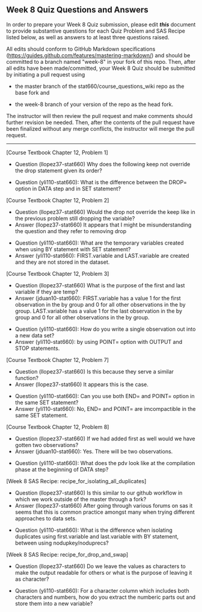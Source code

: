 
## Week 8 Quiz Questions and Answers

In order to prepare your Week 8 Quiz submission, please edit ***this*** document to provide substantive questions for each Quiz Problem and SAS Recipe listed below, as well as answers to at least three questions raised.

All edits should conform to GitHub Markdown specifications (https://guides.github.com/features/mastering-markdown/) and should be committed to a branch named "week-8" in your fork of this repo. Then, after all edits have been made/committed, your Week 8 Quiz should be submitted by initiating a pull request using

- the master branch of the stat660/course_questions_wiki repo as the base fork and

- the week-8 branch of your version of the repo as the head fork.

The instructor will then review the pull request and make comments should further revision be needed. Then, after the contents of the pull request have been finalized without any merge conflicts, the instructor will merge the pull request.



********************************************************************************



[Course Textbook Chapter 12, Problem 1]
- Question (llopez37-stat660) Why does the following keep not override the drop statement given its order?
* Question (yli110-stat660): What is the difference between the DROP= option in DATA step and in SET statement?



[Course Textbook Chapter 12, Problem 2]
- Question (llopez37-stat660) Would the drop not override the keep like in the previous problem still dropping the variable?
- Answer (llopez37-stat660) It appears that I might be misunderstanding the question and they refer to removing drop
* Question (yli110-stat660): What are the temporary variables created when using BY statement with SET statement?
* Answer (yli110-stat660): FIRST.variable and LAST.variable are created and they are not stored in the dataset.



[Course Textbook Chapter 12, Problem 3]
- Question (llopez37-stat660) What is the purpose of the first and last variable if they are temp?
- Answer (jduan10-stat660): FIRST.variable has a value 1 for the first observation in the by group and 0 for all other observations in the by group. LAST.variable has a value 1 for the last observation in the by group and 0 for all other observations in the by group.
* Question (yli110-stat660): How do you write a single observation out into a new data set?
* Answer (yli110-stat660): by using POINT= option with OUTPUT and STOP statements.



[Course Textbook Chapter 12, Problem 7]
- Question (llopez37-stat660) Is this because they serve a similar function?
- Answer (llopez37-stat660) It appears this is the case.
* Question (yli110-stat660): Can you use both END= and POINT= option in the same SET statement?
* Answer (yli110-stat660): No, END= and POINT= are imcompactible in the same SET statement.



[Course Textbook Chapter 12, Problem 8]
- Question (llopez37-stat660) If we had added first as well would we have gotten two observations? 
- Answer (jduan10-stat660): Yes. There will be two observations.
* Question (yli110-stat660): What does the pdv look like at the compilation phase at the beginning of DATA step?



[Week 8 SAS Recipe: recipe_for_isolating_all_duplicates]
- Question (llopez37-stat660) Is this similar to our github workflow in which we work outside of the master through a fork? 
- Answer (llopez37-stat660) After going through various forums on sas it seems that this is common practice amongst many when trying different approaches to data sets.
* Question (yli110-stat660): What is the difference when isolating duplicates using first.variable and last.variable with BY statement, between using nodupkey/noduprecs?



[Week 8 SAS Recipe: recipe_for_drop_and_swap]
- Question (llopez37-stat660) Do we leave the values as characters to make the output readable for others or what is the purpose of leaving it as character? 
* Question (yli110-stat660): For a character column which includes both characters and numbers, how do you extract the numberic parts out and store them into a new variable?


